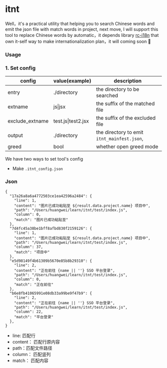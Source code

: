 # itnt
Well，it's a practical utility that helping you to search Chinese words and emit the json file with match words in project, next move, I will support this tool to replace Chinese words by automatic，it depends library [rc-i18n](https://github.com/BertieGo/react-i18n) that own it-self way to make
internationalization plan，it will coming soon 🎉

### Usage

### 1. Set config  
|  config  |  value(example) |  description | 
|  ----  | ----  | ---- | 
| entry  | ./directory | the directory to be searched  | 
| extname  | js&#124;jsx | the suffix of the matched file|
| exclude_extname | test.js&#124;test2.jsx| the suffix of the excluded file|
| output  | ./directory | the directory to emit `` itnt_mainfest.json``, | 
| greed  | bool | whether open greed mode | 


We have two ways to set tool's config
- Make ``.itnt_config.json``

### Json
```angular2html
{
  "17a26a8a6a4772503ce1ea42596a2484": {
    "line": 1,
    "content": "图片已成功粘贴至 ${result.data.project.name} 项目中",
    "path": "/Users/huangwei/learn/itnt/test/index.js",
    "column": 0,
    "match": "图片已成功粘贴至"
  },
  "7d4fc45a38be1bff8afbd830f2159126": {
    "line": 1,
    "content": "图片已成功粘贴至 ${result.data.project.name} 项目中",
    "path": "/Users/huangwei/learn/itnt/test/index.js",
    "column": 37,
    "match": "项目中"
  },
  "e5d98149f4b61309b5670e85b8b29310": {
    "line": 2,
    "content": "正在前往 {name || ''} SSO 平台登录",
    "path": "/Users/huangwei/learn/itnt/test/index.js",
    "column": 0,
    "match": "正在前往"
  },
  "b6e8fb41065991e08db33a99be9f47b9": {
    "line": 2,
    "content": "正在前往 {name || ''} SSO 平台登录",
    "path": "/Users/huangwei/learn/itnt/test/index.js",
    "column": 22,
    "match": "平台登录"
  },
}
```
- line: 匹配行
- content： 匹配行原内容
- path：匹配文件路径
- column： 匹配竖列
- match： 匹配内容